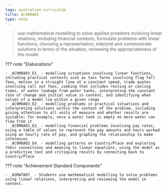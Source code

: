 ```yaml
---
tags: australian-curriculum
title: AC9M8A03
type: note
---
```

> use mathematical modelling to solve applied problems  involving linear relations, including financial contexts; formulate problems with linear functions, choosing a representation; interpret and communicate solutions in terms of the situation, reviewing the appropriateness of the model

??? note "Elaborations"

	- _AC9M8A03_E1_ - modelling situations involving linear functions, including practical contexts such as taxi fares involving flag fall fees, motion in a straight line at a constant speed, trade quotes involving call out fees, cooking that includes resting or cooling times, or water leakage from water tanks, interpreting the constant rate of change and initial value in context, and identifying when values of a model lie within a given range
	- _AC9M8A03_E2_ - modelling problems in practical situations and interpreting solutions within the context of the problem, including giving attention to all units of measure and whether results are suitable; for example, once a water tank is empty no more water can flow from it
	- _AC9M8A03_E3_ - modelling financial problems involving pay rates, using a table of values to represent the pay amounts and hours worked using an hourly rate of pay, and graphing the relationship to make inferences
	- _AC9M8A03_E4_ - modelling patterns on Country/Place and exploring their connections and meaning to linear equations, using the model as a predictive tool and critiquing results by connecting back to Country/Place
??? note "Achievement Standard Components"

	- _ASMAT807_ - Students use mathematical modelling to solve problems using linear relations, interpreting and reviewing the model in context.